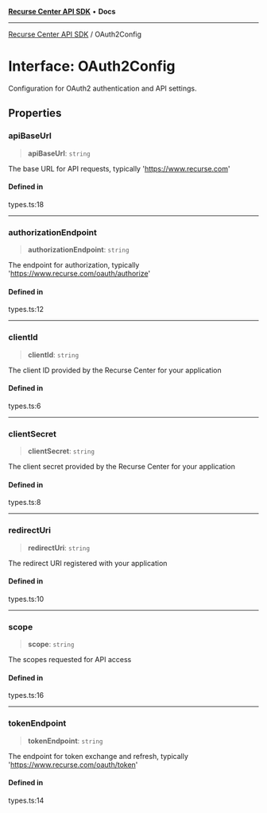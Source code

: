 [**Recurse Center API SDK**](../README.md) • **Docs**

***

[Recurse Center API SDK](../globals.md) / OAuth2Config

# Interface: OAuth2Config

Configuration for OAuth2 authentication and API settings.

## Properties

### apiBaseUrl

> **apiBaseUrl**: `string`

The base URL for API requests, typically 'https://www.recurse.com'

#### Defined in

types.ts:18

***

### authorizationEndpoint

> **authorizationEndpoint**: `string`

The endpoint for authorization, typically 'https://www.recurse.com/oauth/authorize'

#### Defined in

types.ts:12

***

### clientId

> **clientId**: `string`

The client ID provided by the Recurse Center for your application

#### Defined in

types.ts:6

***

### clientSecret

> **clientSecret**: `string`

The client secret provided by the Recurse Center for your application

#### Defined in

types.ts:8

***

### redirectUri

> **redirectUri**: `string`

The redirect URI registered with your application

#### Defined in

types.ts:10

***

### scope

> **scope**: `string`

The scopes requested for API access

#### Defined in

types.ts:16

***

### tokenEndpoint

> **tokenEndpoint**: `string`

The endpoint for token exchange and refresh, typically 'https://www.recurse.com/oauth/token'

#### Defined in

types.ts:14

